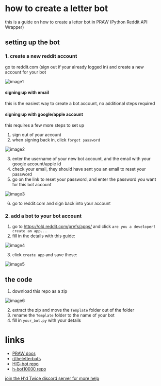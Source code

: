 # how to create a letter bot
this is a guide on how to create a lettor bot in PRAW (Python Reddit API Wrapper)
## setting up the bot
### 1. create a new reddit account
go to reddit.com (sign out if your already logged in) and create a new account for your bot

![image1](images/image1.png)

#### signing up with email
this is the easiest way to create a bot account, no additional steps required

#### signing up with google/apple account
this requires a few more steps to set up
1. sign out of your account
2. when signing back in, click `forgot password`

![image2](images/image2.png)

3. enter the username of your new bot account, and the email with your google account/apple id
4. check your email, they should have sent you an email to reset your password
5. go on the link to reset your password, and enter the password you want for this bot account

![image3](images/image3.png)

6. go to reddit.com and sign back into your account

### 2. add a bot to your bot account
1. go to https://old.reddit.com/prefs/apps/ and click `are you a developer? create an app...`
2. fill in the details with this guide:

![image4](images/image4.png)

3. click `create app` and save these:

![image5](images/image5.png)

## the code
1. download this repo as a zip

![image6](images/image6.png)

2. extract the zip and move the `Template` folder out of the folder
3. rename the `Template` folder to the name of your bot
4. fill in `your_bot.py` with your details


# links
* [PRAW docs](https://praw.readthedocs.io)
* [r/theletterbots](https://www.reddit.com/r/theletterbots)
* [HIG-bot repo](https://github.com/Hd-Twice/HIG-bot)
* [h-bot10000 repo](https://github.com/hcorporation/h-bot10000)

[join the H'd Twice discord server for more help](https://discord.com/invite/ZrEwrpWJWD)
